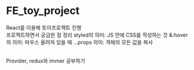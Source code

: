 # FE_toy_project

React를 이용해 토이프로젝트 진행
<br> 프로젝트하면서 궁금한 점 정리
styled의 의미: JS 안에 CSS를 작성하는 것
&:hover의 의미: 마우스 올려져 있을 때
...props 의미: 객체의 모든 값을 복사

<br> Provider, redux와 immer 공부하기
